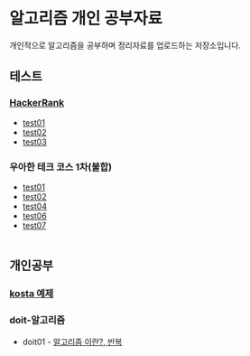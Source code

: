 # 알고리즘 개인 공부자료

개인적으로 알고리즘을 공부하며 정리자료를 업로드하는 저장소입니다.

## 테스트
### [HackerRank](https://www.hackerrank.com/)
- [test01](https://github.com/cyr9210/algorithm-study/blob/master/HackerRank-test/src/comment/test01.md)
- [test02](https://github.com/cyr9210/algorithm-study/blob/master/HackerRank-test/src/comment/test02.md)
- [test03](https://github.com/cyr9210/algorithm-study/blob/master/HackerRank-test/src/comment/test03.md)

### 우아한 테크 코스 1차(불합)
- [test01](https://github.com/cyr9210/algorithm-study/blob/master/algorithm-class/src/codingtest_uahan/Test01.java)
- [test02](https://github.com/cyr9210/algorithm-study/blob/master/algorithm-class/src/codingtest_uahan/Test02.java)
- [test04](https://github.com/cyr9210/algorithm-study/blob/master/algorithm-class/src/codingtest_uahan/Test04.js)
- [test06](https://github.com/cyr9210/algorithm-study/blob/master/algorithm-class/src/codingtest_uahan/Test06.js)
- [test07](https://github.com/cyr9210/algorithm-study/blob/master/algorithm-class/src/codingtest_uahan/Test07.java)
<br><br>

## 개인공부
### [kosta 예제](https://cyr9210.github.io/2018/11/20/Algorithm/kosta_algorithm/)

### doit-알고리즘
- doit01 - [알고리즘 이란?, 반복](https://cyr9210.github.io/2019/03/14/Algorithm/doitAl01/)

<br><br>
